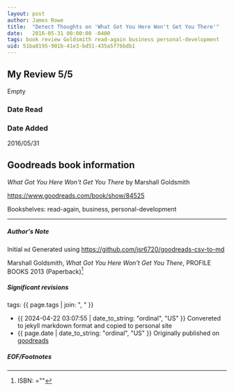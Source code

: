 ```yaml
---
layout: post
author: James Rowe
title:  "Detect Thoughts on 'What Got You Here Won't Get You There'"
date:   2016-05-31 00:00:00 -0400
tags: book review Goldsmith read-again business personal-development
uid: 51ba8195-901b-41e3-bd51-435a5f76bdb1
---
```


<!-- highly dependent on how you personally use jekyll templates, and how you want this to show up -->
<!-- escape any jekyll keys with double brackets -->

## My Review 5/5

Empty

### Date Read


### Date Added
2016/05/31

## Goodreads book information

*What Got You Here Won't Get You There* by Marshall Goldsmith

https://www.goodreads.com/book/show/84525

Bookshelves: read-again, business, personal-development

---

##### Author's Note

Initial `md` Generated using https://github.com/jsr6720/goodreads-csv-to-md

Marshall Goldsmith, *What Got You Here Won't Get You There*,  PROFILE BOOKS 2013 (Paperback)[^1]

##### Significant revisions

tags: {{ page.tags | join: ", " }} <!-- todo move this somewhere -->

- {{ 2024-04-22 03:07:55 | date_to_string: "ordinal", "US" }} Convereted to jekyll markdown format and copied to personal site
- {{ page.date | date_to_string: "ordinal", "US" }} Originally published on [goodreads](https://www.goodreads.com)

##### EOF/Footnotes

[^1]: ISBN: =""